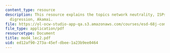 ```yaml
---
content_type: resource
description: This resource explains the topics network neutrality, ISPs blocking things,
  digression, Akamai.
file: https://ol-ocw-studio-app-qa.s3.amazonaws.com/courses/esd-68j-communications-and-information-policy-spring-2006/ed12af90273a45efdbee1a23b9ee0464_mod4_lec2.pdf
file_type: application/pdf
resourcetype: Document
title: mod4_lec2.pdf
uid: ed12af90-273a-45ef-dbee-1a23b9ee0464
---
```

